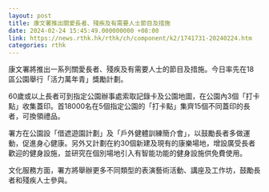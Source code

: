 ```yaml
---
layout: post
title: 康文署推出關愛長者、殘疾及有需要人士節目及措施
date: 2024-02-24 15:45:49.000000000 +08:00
link: https://news.rthk.hk/rthk/ch/component/k2/1741731-20240224.htm
categories: rthk
---
```


康文署將推出一系列關愛長者、殘疾及有需要人士的節目及措施。今日率先在18區公園舉行「活力萬年青」獎勵計劃。

60歲或以上長者可到指定公園辦事處索取記錄卡及公園地圖，在公園內3個「打卡點」收集蓋印。首18000名在5個指定公園的「打卡點」集齊15個不同蓋印的長者，可換領禮品。

署方在公園設「借遮遊園計劃」及「戶外健體訓練簡介會」，以鼓勵長者多做運動，促進身心健康。另外又計劃在約30個新建及現有的康樂場地，增設廣受長者歡迎的健身設施，並研究在個別場地引入有智能功能的健身設施供免費使用。

文化服務方面，署方將舉辦更多不同類型的表演藝術活動、講座及工作坊，鼓勵長者和殘疾人士參與。

